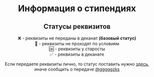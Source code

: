 <h1 align="center">Информация о стипендиях</h1>

<h2 align="center">Статусы реквизитов</h2>

<p align="center">
❌ - реквизиты не переданы в деканат <strong>(базовый статус)</strong><br>
🔔 - реквизиты не проходят по условиям<br>
🆗 - реквизиты у старосты<br>
✅ - реквизиты в деканате
</p>

<p align="center">
Если передаете реквизиты лично, то статус поставить нужно <a href="https://cloud.mail.ru/public/PvxP/wdUgSEY3T">здесь</a>,<br>
иначе сообщить о передаче <a href="https://t.me/gggggzks">@gggggzks</a>
</p>

